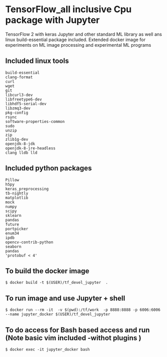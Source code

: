 # TensorFlow_all inclusive Cpu package with Jupyter
TensorFlow 2 with keras Jupyter and other standard ML library as well ans linux build-essential package included.
Extended docker image for experiments on ML image processing and experimental ML programs



## Included linux tools
	build-essential
	clang-format
	curl
	wget
	git
	libcurl3-dev
	libfreetype6-dev
	libhdf5-serial-dev
	libzmq3-dev
	pkg-config
	rsync
	software-properties-common
	sudo
	unzip
	zip
	zlib1g-dev
	openjdk-8-jdk
	openjdk-8-jre-headless
	clang lldb lld

## Included python packages
    Pillow
    h5py
    keras_preprocessing
    tb-nightly
    matplotlib
    mock
    numpy
    scipy
    sklearn
    pandas
    future
    portpicker
    enum34
    ipdb
    opencv-contrib-python
    seaborn
    pandas
    'protobuf < 4'
    
## To build the docker image 
```$ docker build -t $(USER)/tf_devel_jupyter  .```

## To run image and use Jupyter + shell
```$ docker run --rm -it  -v $(pwd):/tf/work  -p 8888:8888 -p 6006:6006  --name jupyter_docker $(USER)/tf_devel_jupyter ```

## To do access for Bash based access and run (Note basic vim included -withot plugins ) 
```$ docker exec -it jupyter_docker bash ```



